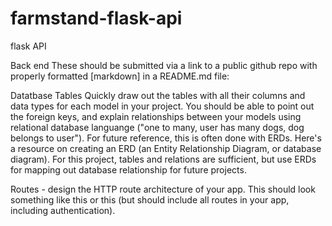 # farmstand-flask-api
flask API


Back end
These should be submitted via a link to a public github repo with properly formatted [markdown] in a README.md file:

Datatbase Tables Quickly draw out the tables with all their columns and data types for each model in your project. You should be able to point out the foreign keys, and explain relationships between your models using relational database languange ("one to many, user has many dogs, dog belongs to user").
For future reference, this is often done with ERDs. Here's a resource on creating an ERD (an Entity Relationship Diagram, or database diagram). For this project, tables and relations are sufficient, but use ERDs for mapping out database relationship for future projects.

Routes - design the HTTP route architecture of your app. This should look something like this or this (but should include all routes in your app, including authentication).